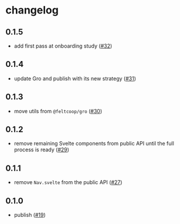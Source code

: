 # changelog

## 0.1.5

- add first pass at onboarding study
  ([#32](https://github.com/feltcoop/felt/pull/32))

## 0.1.4

- update Gro and publish with its new strategy
  ([#31](https://github.com/feltcoop/felt/pull/31))

## 0.1.3

- move utils from `@feltcoop/gro`
  ([#30](https://github.com/feltcoop/felt/pull/30))

## 0.1.2

- remove remaining Svelte components from public API until the full process is ready
  ([#29](https://github.com/feltcoop/felt/pull/29))

## 0.1.1

- remove `Nav.svelte` from the public API
  ([#27](https://github.com/feltcoop/felt/pull/27))

## 0.1.0

- publish
  ([#19](https://github.com/feltcoop/felt/pull/19))
